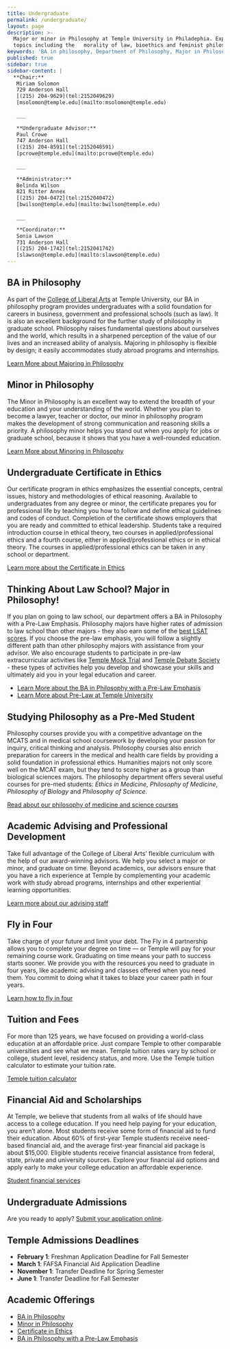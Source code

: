 ```yaml
---
title: Undergraduate
permalink: /undergraduate/
layout: page
description: >-
  Major or minor in Philosophy at Temple University in Philadephia. Explore
  topics including the   morality of law, bioethics and feminist philosopy. 
keywords: 'BA in philosophy, Department of Philosophy, Major in Philosophy, Minor in Philosophy'
published: true
sidebar: true
sidebar-content: |
  **Chair:**  
   Miriam Solomon  
   729 Anderson Hall  
   [(215) 204-9629](tel:2152049629)  
   [msolomon@temple.edu](mailto:msolomon@temple.edu)  
   
   ___
   
   **Undergraduate Advisor:**  
   Paul Crowe  
   747 Anderson Hall  
   [(215) 204-8591](tel:2152048591)  
   [pcrowe@temple.edu](mailto:pcrowe@temple.edu)  
   
   ___
   
   **Administrator:**  
   Belinda Wilson  
   821 Ritter Annex   
   [(215) 204-0472](tel:2152040472)  
   [bwilson@temple.edu](mailto:bwilson@temple.edu)  
   
   ___

   **Coordinator:**  
   Sonia Lawson  
   731 Anderson Hall    
   [(215) 204-1742](tel:2152041742)   
   [slawson@temple.edu](mailto:slawson@temple.edu)
---
```

## BA in Philosophy
As part of the [College of Liberal Arts](https://liberalarts.temple.edu/) at Temple University, our BA in philosophy program provides undergraduates with a solid foundation for careers in business, government and professional schools (such as law). It is also an excellent background for the further study of philosophy in graduate school. Philosophy raises fundamental questions about ourselves and the world, which results in a sharpened perception of the value of our lives and an increased ability of analysis. Majoring in philosophy is flexible by design; it easily accommodates study abroad programs and internships.

[Learn More about Majoring in Philosophy](http://bulletin.temple.edu/undergraduate/liberal-arts/philosophy/ba-philosophy/)

## Minor in Philosophy
The Minor in Philosophy is an excellent way to extend the breadth of your education and your understanding of the world. Whether you plan to become a lawyer, teacher or doctor, our minor in philosophy program makes the development of strong communication and reasoning skills a priority. A philosophy minor helps you stand out when you apply for jobs or graduate school, because it shows that you have a well-rounded education. 

[Learn More about Minoring in Philosophy](http://bulletin.temple.edu/undergraduate/liberal-arts/philosophy/minor-philosophy/)

## Undergraduate Certificate in Ethics
Our certificate program in ethics emphasizes the essential concepts, central issues, history and methodologies of ethical reasoning. Available to undergraduates from any degree or minor, the certificate prepares you for professional life by teaching you how to follow and define ethical guidelines and codes of conduct. Completion of the certificate shows employers that you are ready and committed to ethical leadership. Students take a required introduction course in ethical theory, two courses in applied/professional ethics and a fourth course, either in applied/professional ethics or in ethical theory. The courses in applied/professional ethics can be taken in any school or department. 

[Learn more about the Certificate in Ethics](http://bulletin.temple.edu/undergraduate/liberal-arts/philosophy/certificate-ethics/)

## Thinking About Law School? Major in Philosophy!
If you plan on going to law school, our department offers a BA in Philosophy with a Pre-Law Emphasis. Philosophy majors have higher rates of admission to law school than other majors - they also earn some of the [best LSAT scores](http://www.nationaljurist.com/prelaw/classics-philosophy-majors-do-best-when-it-comes-getting-law-school). If you choose the pre-law emphasis, you will follow a slightly different path than other philosophy majors with assistance from your advisor. We also encourage students to participate in pre-law extracurricular activities like [Temple Mock Trial](https://temple.campuslabs.com/engage/organization/TUMockTrial) and [Temple Debate Society](https://temple.campuslabs.com/engage/organization/templedebate) - these types of activities help you develop and showcase your skills and ultimately aid you in your legal education and career. 

- [Learn More about the BA in Philosophy with a Pre-Law Emphasis](http://bulletin.temple.edu/undergraduate/liberal-arts/philosophy/ba-philosophy/#academicplanstext)
- [Learn More about Pre-Law at Temple University](http://develop.cla.temple.edu/pre-law/undergraduate/)

## Studying Philosophy as a Pre-Med Student
Philosophy courses provide you with a competitive advantage on the MCATS and in medical school coursework by developing your passion for inquiry, critical thinking and analysis. Philosophy courses also enrich preparation for careers in the medical and health care fields by providing a solid foundation in professional ethics. Humanities majors not only score well on the MCAT exam, but they tend to score higher as a group than biological sciences majors. The philosophy department offers several useful courses for pre-med students: _Ethics in Medicine_, _Philosophy of Medicine_, _Philosophy of Biology_ and _Philosophy of Science_. 

[Read about our philosophy of medicine and science courses](http://develop.cla.temple.edu/philosophy/media/pre-med-philosophy.pdf)

## Academic Advising and Professional Development
Take full advantage of the College of Liberal Arts’ flexible curriculum with the help of our award-winning advisors. We help you select a major or minor, and graduate on time. Beyond academics, our advisors ensure that you have a rich experience at Temple by complementing your academic work with study abroad programs, internships and other experiential learning opportunities. 

[Learn more about our advising staff](https://liberalarts.temple.edu/advising)

## Fly in Four
Take charge of your future and limit your debt. The Fly in 4 partnership allows you to complete your degree on time — or Temple will pay for your remaining course work. Graduating on time means your path to success starts sooner. We provide you with the resources you need to graduate in four years, like academic advising and classes offered when you need them. You commit to doing what it takes to blaze your career path in four years.

[Learn how to fly in four](http://fly.temple.edu/)

## Tuition and Fees
For more than 125 years, we have focused on providing a world-class education at an affordable price. Just compare Temple to other comparable universities and see what we mean. Temple tuition rates vary by school or college, student level, residency status, and more. Use the Temple tuition calculator to estimate your tuition rate.

[Temple tuition calculator](https://bursar.temple.edu/tuition-and-fees/tuition-rates)

## Financial Aid and Scholarships
At Temple, we believe that students from all walks of life should have access to a college education. If you need help paying for your education, you aren’t alone. Most students receive some form of financial aid to fund their education. About 60% of first-year Temple students receive need-based financial aid, and the average first-year financial aid package is about $15,000. Eligible students receive financial assistance from federal, state, private and university sources. Explore your financial aid options and apply early to make your college education an affordable experience.

[Student financial services](https://sfs.temple.edu/financial-aid-types) 

## Undergraduate Admissions
Are you ready to apply? [Submit your application online](http://admissions.temple.edu/apply).

## Temple Admissions Deadlines
- **February 1**: Freshman Application Deadline for Fall Semester
- **March 1**: FAFSA Financial Aid Application Deadline
- **November 1**: Transfer Deadline for Spring Semester
- **June 1**: Transfer Deadline for Fall Semester

## Academic Offerings

- [BA in Philosophy](http://bulletin.temple.edu/undergraduate/liberal-arts/philosophy/ba-philosophy/)
- [Minor in Philosophy](http://bulletin.temple.edu/undergraduate/liberal-arts/philosophy/minor-philosophy/)
- [Certificate in Ethics](http://bulletin.temple.edu/undergraduate/liberal-arts/philosophy/certificate-ethics/)
- [BA in Philosophy with a Pre-Law Emphasis](http://bulletin.temple.edu/undergraduate/liberal-arts/philosophy/ba-philosophy/#academicplanstext)
